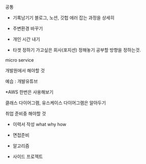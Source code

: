 
공통

- 기록남기기
 블로그, 노션, 깃헙
 에러 잡는 과정을 상세히
 
- 주변환경 바꾸기
 

- 개인 시간 내기


- 타겟 정하기
 가고싶은 회사(포지션) 정해놓기
 공부할 방향을 정하는것.
 
 micro service 
 
 
개발원에서 해야할 것

예습 : 개발유튜브 


*AWS 한번은 사용해보기

클래스 다이어그램, 유스케이스 다이어그램은 알아두기

취업 준비중 해야할 것
- 이력서 작성
what
why
how


- 면접준비
- 알고리즘
- 사이드 프로젝트